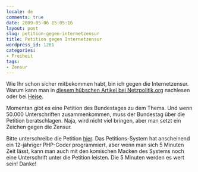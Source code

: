 ```yaml
---
locale: de
comments: true
date: 2009-05-06 15:05:16
layout: post
slug: petition-gegen-internetzensur
title: Petition gegen Internetzensur
wordpress_id: 1261
categories:
- Freiheit
tags:
- Zensur
---
```


Wie Ihr schon sicher mitbekommen habt, bin ich gegen die Internetzensur. Warum
kann man in [diesem hübschen Artikel bei Netzpolitik.org](http://netzpolitik.org/2009/hintergrundtext-kinderpornographie-internet-sperren/)
nachlesen oder bei [Heise](http://www.heise.de/ct/Die-Argumente-fuer-Kinderporno-Sperren-laufen-ins-Leere--/artikel/135867).

Momentan gibt es eine Petition des Bundestages zu dem Thema. Und wenn 50.000
Unterschriften zusammenkommen, muss der Bundestag über die Petition
beratschlagen. Naja, wird nicht viel bringen, aber man setzt ein Zeichen gegen
die Zensur.

Bitte unterschreibe die Petition
[hier](https://epetitionen.bundestag.de/index.php?action=petition;sa=details;petition=3860).
Das Petitions-System hat anscheinend ein 12-jähriger PHP-Coder programmiert,
aber wenn man sich 5 Minuten Zeit lässt, kann man auch mit den komischen Macken
des Systems noch eine Unterschrift unter die Petition leisten. Die 5 Minuten
werden es wert sein! Danke!
